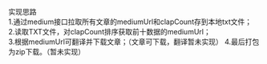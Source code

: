 实现思路  
1.通过medium接口拉取所有文章的mediumUrl和clapCount存到本地txt文件；  
2.读取TXT文件，对clapCount排序获取前十数据的mediumUrl；  
3.根据mediumUrl可翻译并下载文章；（文章可下载，翻译暂未实现）
4.最后打包为zip下载。（暂未实现）
